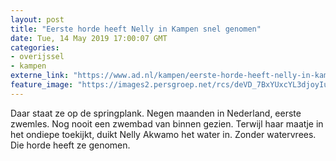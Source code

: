 ```yaml
---
layout: post
title: "Eerste horde heeft Nelly in Kampen snel genomen"
date: Tue, 14 May 2019 17:00:07 GMT
categories: 
- overijssel 
- kampen 
externe_link: "https://www.ad.nl/kampen/eerste-horde-heeft-nelly-in-kampen-snel-genomen~aa37a255/"
feature_image: "https://images2.persgroep.net/rcs/deVD_7BxYUxcYL3djoyIu-JIjA4/diocontent/148350421/_fitwidth/400/?appId=21791a8992982cd8da851550a453bd7f&quality=0.7"
---
```


Daar staat ze op de springplank. Negen maanden in Nederland, eerste zwemles. Nog nooit een zwembad van binnen gezien. Terwijl haar maatje in het ondiepe toekijkt, duikt Nelly Akwamo het water in. Zonder watervrees. Die horde heeft ze genomen.
